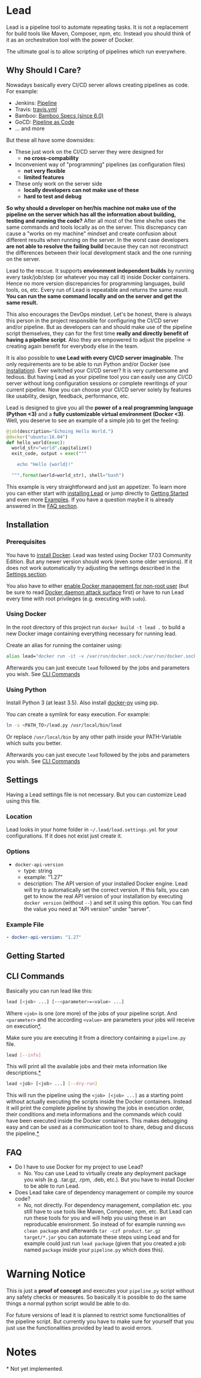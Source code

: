 # Lead

Lead is a pipeline tool to automate repeating tasks. It is not a replacement for build tools like Maven, Composer, npm, etc. Instead you should think of it as an orchestration tool with the power of Docker.

The ultimate goal is to allow scripting of pipelines which run everywhere.

## Why Should I Care?

Nowadays basically every CI/CD server allows creating pipelines as code. For example:

- Jenkins: [Pipeline](https://jenkins.io/doc/book/pipeline/) 
- Travis: [travis.yml](https://docs.travis-ci.com/user/getting-started/)
- Bamboo: [Bamboo Specs (since 6.0)](https://confluence.atlassian.com/bamboo/tutorial-create-a-simple-plan-with-bamboo-specs-894743911.html)
- GoCD: [Pipeline as Code](https://docs.gocd.io/17.4.0/advanced_usage/pipelines_as_code.html)
- ... and more

But these all have some downsides:

- These just work on the CI/CD server they were designed for
  - **no cross-compability**
- Inconvenient way of "programming" pipelines (as configuration files)
  - **not very flexible**
  - **limited features**
- These only work on the server side
  - **locally developers can not make use of these**
  - **hard to test and debug**

**So why should a developer on her/his machine not make use of the pipeline on the server which has all the information about building, testing and running the code?** After all most of the time she/he uses the same commands and tools locally as on the server. This discrepancy can cause a "works on my machine" mindset and create confusion about different results when running on the server. In the worst case developers **are not able to resolve the failing build** because they can not reconstruct the differences between their local development stack and the one running on the server.

Lead to the rescue. It supports **environment independent builds** by running every task/job/step (or whatever you may call it) inside Docker containers. Hence no more version discrepancies for programming languages, build tools, os, etc. Every run of Lead is repeatable and returns the same result. **You can run the same command locally and on the server and get the same result.**

This also encourages the DevOps mindset. Let's be honest, there is always this person in the project responsible for configuring the CI/CD server and/or pipeline. But as developers can and should make use of the pipeline script themselves, they can for the first time **really and directly benefit of having a pipeline script**. Also they are empowered to adjust the pipeline -> creating again benefit for everybody else in the team.

It is also possible to **use Lead with every CI/CD server imaginable**. The only requirements are to be able to run Python and/or Docker (see [Installation](#Installation)). Ever switched your CI/CD server? It is very cumbersome and tedious. But having Lead as your pipeline tool you can easily use any CI/CD server without long configuration sessions or complete rewritings of your current pipeline. Now you can choose your CI/CD server solely by features like usability, design, feedback, performance, etc.

Lead is designed to give you all the **power of a real programming language (Python <3)** and a **fully customizable virtual environment (Docker <3)**. Well, you deserve to see an example of a simple job to get the feeling:

```python
@job(description="Echoing Hello World.")
@docker("ubuntu:16.04")
def hello_world(exec):
  world_str="world".capitalize()
  exit_code, output = exec("""

    echo "Hello {world}!"

  """.format(world=world_str), shell="bash")
``` 
This example is very straightforward and just an appetizer. To learn more you can either start with [installing Lead](#Installation) or jump directly to [Getting Started](#GettingStarted) and even more [Examples](#Examples). If you have a question maybe it is already answered in the [FAQ section](#FAQ).

## Installation

### Prerequisites

You have to [install Docker](https://docs.docker.com/engine/installation/#supported-platforms). Lead was tested using Docker 17.03 Community Edition. But any newer version should work (even some older versions). If it does not work automatically try adjusting the settings described in the [Settings section](#Settings).

You also have to either [enable Docker management for non-root user](https://docs.docker.com/engine/installation/linux/linux-postinstall/#manage-docker-as-a-non-root-user) (but be sure to read [Docker daemon attack surface](https://docs.docker.com/engine/security/security/#docker-daemon-attack-surface) first) or have to run Lead every time with root privileges (e.g. executing with `sudo`).

### Using Docker

In the root directory of this project run `docker build -t lead .` to build a new Docker image containing everything necessary for running lead.

Create an alias for running the container using:

```bash
alias lead="docker run -it -v /var/run/docker.sock:/var/run/docker.sock -v $(pwd):/source -e CWD=$(pwd) -e HOME=$HOME lead"
```

Afterwards you can just execute `lead` followed by the jobs and parameters you wish. See [CLI Commands](#CLICommands.)

### Using Python

Install Python 3 (at least 3.5). Also install [docker-py](https://github.com/docker/docker-py#installation) using pip.

You can create a symlink for easy execution. For example:

```bash
ln -s <PATH_TO>/lead.py /usr/local/bin/lead
```

Or replace `/usr/local/bin` by any other path inside your PATH-Variable which suits you better.

Afterwards you can just execute `lead` followed by the jobs and parameters you wish. See [CLI Commands](#CLICommands.)

## Settings

Having a Lead settings file is not necessary. But you can customize Lead using this file.

### Location

Lead looks in your home folder in `~/.lead/lead.settings.yml` for your configurations. If it does not exist just create it.

### Options

- `docker-api-version`
  - type: string
  - example: "1.27"
  - description: The API version of your installed Docker engine. Lead will try to automatically set the correct version. If this fails, you can get to know the real API version of your installation by executing `docker version` (without `--`) and set it using this option. You can find the value you need at "API version" under "server". 

### Example File

```yaml
- docker-api-version: "1.27"
```

## Getting Started

## CLI Commands

Basically you can run lead like this:

```bash
lead [<job> ...] [--<parameter>=<value> ...]
```

Where `<job>` is one (ore more) of the jobs of your pipeline script. And `<parameter>` and the according `<value>` are parameters your jobs will receive on execution[*](#Notes).

Make sure you are executing it from a directory containing a `pipeline.py` file.

```bash
lead [--info]
```
This will print all the available jobs and their meta information like descriptions.[*](#Notes)

```bash
lead <job> [<job> ...] [--dry-run]
```
This will run the pipeline using the `<job> [<job> ...]` as a starting point without actually executing the scripts inside the Docker containers. Instead it will print the complete pipeline by showing the jobs in execution order, their conditions and meta informations and the commands which could have been executed inside the Docker containers. This makes debugging easy and can be used as a communication tool to share, debug and discuss the pipeline.[*](#Notes)

## FAQ

- Do I have to use Docker for my project to use Lead?
  - No. You can use Lead to virtually create any deployment package you wish (e.g. .tar.gz, .rpm, .deb, etc.). But you have to install Docker to be able to run Lead.
- Does Lead take care of dependency management or compile my source code?
  - No, not directly. For dependency management, compilation etc. you still have to use tools like Maven, Composer, npm, etc. But Lead can run these tools for you and will help you using these in an reproducable environment. So instead of for example running `mvn clean package` and afterwards `tar -czf product.tar.gz target/*.jar` you can automate these steps using Lead and for example could just run `lead package` (given that you created a job named `package` inside your `pipeline.py` which does this).

# Warning Notice

This is just a **proof of concept** and executes your `pipeline.py` script without any safety checks or measures. So basically it is possible to do the same things a normal python script would be able to do.

For future versions of lead it is planned to restrict some functionalities of the pipeline script. But currently you have to make sure for yourself that you just use the functionalities provided by lead to avoid errors.

# Notes

\* Not yet implemented.